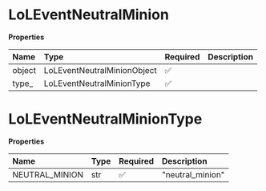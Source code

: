 # LoLEventNeutralMinion

**Properties**

| Name   | Type                        | Required | Description |
| :----- | :-------------------------- | :------- | :---------- |
| object | LoLEventNeutralMinionObject | ✅       |             |
| type\_ | LoLEventNeutralMinionType   | ✅       |             |

# LoLEventNeutralMinionType

**Properties**

| Name           | Type | Required | Description      |
| :------------- | :--- | :------- | :--------------- |
| NEUTRAL_MINION | str  | ✅       | "neutral_minion" |
